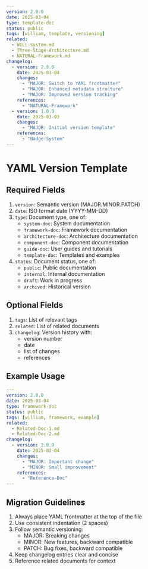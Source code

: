```yaml
---
version: 2.0.0
date: 2025-03-04
type: template-doc
status: public
tags: [william, template, versioning]
related:
  - WILL-System.md
  - Three-Stage-Architecture.md
  - NATURAL-Framework.md
changelog:
  - version: 2.0.0
    date: 2025-03-04
    changes:
      - "MAJOR: Switch to YAML frontmatter"
      - "MAJOR: Enhanced metadata structure"
      - "MAJOR: Improved version tracking"
    references:
      - "NATURAL-Framework"
  - version: 1.0.0
    date: 2025-03-03
    changes:
      - "MAJOR: Initial version template"
    references:
      - "Badge-System"
---
```


# YAML Version Template

## Required Fields

1. `version`: Semantic version (MAJOR.MINOR.PATCH)
2. `date`: ISO format date (YYYY-MM-DD)
3. `type`: Document type, one of:
   - `system-doc`: System documentation
   - `framework-doc`: Framework documentation
   - `architecture-doc`: Architecture documentation
   - `component-doc`: Component documentation
   - `guide-doc`: User guides and tutorials
   - `template-doc`: Templates and examples
4. `status`: Document status, one of:
   - `public`: Public documentation
   - `internal`: Internal documentation
   - `draft`: Work in progress
   - `archived`: Historical version

## Optional Fields

1. `tags`: List of relevant tags
2. `related`: List of related documents
3. `changelog`: Version history with:
   - version number
   - date
   - list of changes
   - references

## Example Usage

```yaml
---
version: 2.0.0
date: 2025-03-04
type: framework-doc
status: public
tags: [william, framework, example]
related:
  - Related-Doc-1.md
  - Related-Doc-2.md
changelog:
  - version: 2.0.0
    date: 2025-03-04
    changes:
      - "MAJOR: Important change"
      - "MINOR: Small improvement"
    references:
      - "Reference-Doc"
---
```

## Migration Guidelines

1. Always place YAML frontmatter at the top of the file
2. Use consistent indentation (2 spaces)
3. Follow semantic versioning:
   - MAJOR: Breaking changes
   - MINOR: New features, backward compatible
   - PATCH: Bug fixes, backward compatible
4. Keep changelog entries clear and concise
5. Reference related documents for context
